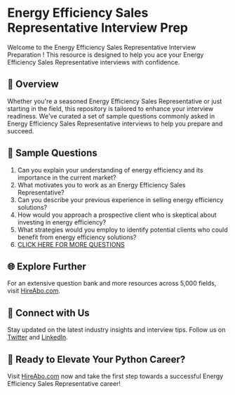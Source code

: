 # Energy Efficiency Sales Representative Interview Prep

Welcome to the Energy Efficiency Sales Representative Interview Preparation ! This resource is designed to help you ace your Energy Efficiency Sales Representative interviews with confidence.

## 🚀 Overview

Whether you're a seasoned Energy Efficiency Sales Representative or just starting in the field, this repository is tailored to enhance your interview readiness. We've curated a set of sample questions commonly asked in Energy Efficiency Sales Representative interviews to help you prepare and succeed.

## 📝 Sample Questions

1. Can you explain your understanding of energy efficiency and its importance in the current market?
2. What motivates you to work as an Energy Efficiency Sales Representative?
3. Can you describe your previous experience in selling energy efficiency solutions?
4. How would you approach a prospective client who is skeptical about investing in energy efficiency?
5. What strategies would you employ to identify potential clients who could benefit from energy efficiency solutions?
6. [CLICK HERE FOR MORE QUESTIONS](https://hireabo.com/job/20_1_33/Energy%20Efficiency%20Sales%20Representative)

## 🌐 Explore Further

For an extensive question bank and more resources across 5,000 fields, visit [HireAbo.com](https://www.hireabo.com).

## 📱 Connect with Us

Stay updated on the latest industry insights and interview tips. Follow us on [Twitter](https://twitter.com/hireabo) and [LinkedIn](https://www.linkedin.com/in/hire-abo-3609972a8/).

## 🚀 Ready to Elevate Your Python Career?

Visit [HireAbo.com](https://www.hireabo.com) now and take the first step towards a successful Energy Efficiency Sales Representative career!
